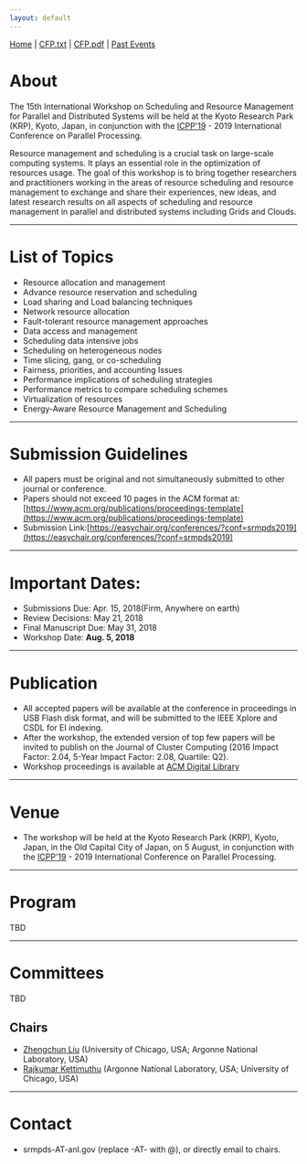 ```yaml
---
layout: default
---
```

[Home](index.html) | <a href="doc/CFP-2019-15th-SRMPDS.txt" target="_blank">CFP.txt</a> | <a href="doc/CFP-2019-15th-SRMPDS.pdf" target="_blank">CFP.pdf</a> | [Past Events](past.html)

# About
The 15th International Workshop on Scheduling and Resource Management for Parallel and Distributed Systems will be held at the Kyoto Research Park (KRP), Kyoto, Japan, in conjunction with the [ICPP'19](https://www.hpcs.cs.tsukuba.ac.jp/icpp2019/) - 2019 International Conference on Parallel Processing.

Resource management and scheduling is a crucial task on large-scale computing systems. It plays an essential role in the optimization of resources usage. The goal of this workshop is to bring together researchers and practitioners working in the areas of resource scheduling and resource management to exchange and share their experiences, new ideas, and latest research results on all aspects of scheduling and resource management in parallel and distributed systems including Grids and Clouds.

---
# List of Topics
* Resource allocation and management
* Advance resource reservation and scheduling
* Load sharing and Load balancing techniques
* Network resource allocation
* Fault-tolerant resource management approaches
* Data access and management
* Scheduling data intensive jobs
* Scheduling on heterogeneous nodes
* Time slicing, gang, or co-scheduling
* Fairness, priorities, and accounting Issues
* Performance implications of scheduling strategies
* Performance metrics to compare scheduling schemes
* Virtualization of resources
* Energy-Aware Resource Management and Scheduling

---
# Submission Guidelines
* All papers must be original and not simultaneously submitted to other journal or conference. 
* Papers should not exceed 10 pages in the ACM format at: [https://www.acm.org/publications/proceedings-template](https://www.acm.org/publications/proceedings-template)
* Submission Link:[https://easychair.org/conferences/?conf=srmpds2019](https://easychair.org/conferences/?conf=srmpds2019)

---
# Important Dates:
* Submissions Due:        Apr. 15, 2018(Firm, Anywhere on earth)
* Review Decisions:       May 21, 2018 
* Final Manuscript Due:   May  31, 2018 
* Workshop Date:          __Aug. 5, 2018__

---
# Publication
* All accepted papers will be available at the conference in proceedings in USB Flash disk format, and will be submitted to the IEEE Xplore and CSDL for EI indexing. 
* After the workshop, the extended version of top few papers will be invited to publish on the Journal of Cluster Computing (2016 Impact Factor: 2.04, 5-Year Impact Factor: 2.08, Quartile: Q2).
* Workshop proceedings is available at [ACM Digital Library](https://dl.acm.org/citation.cfm?id=3229710)

---
# Venue
* The workshop will be held at the Kyoto Research Park (KRP), Kyoto, Japan, in the Old Capital City of Japan, on 5 August, in conjunction with the [ICPP'19](https://www.hpcs.cs.tsukuba.ac.jp/icpp2019/) - 2019 International Conference on Parallel Processing.

---
# Program
TBD

---
# Committees
TBD

## Chairs
* [Zhengchun Liu](https://lzhengchun.github.io/) (University of Chicago, USA; Argonne National Laboratory, USA)
* [Rajkumar Kettimuthu](http://mcs.anl.gov/~kettimut/) (Argonne National Laboratory, USA; University of Chicago, USA)

---
# Contact
* srmpds-AT-anl.gov (replace -AT- with @), or directly email to chairs. 
